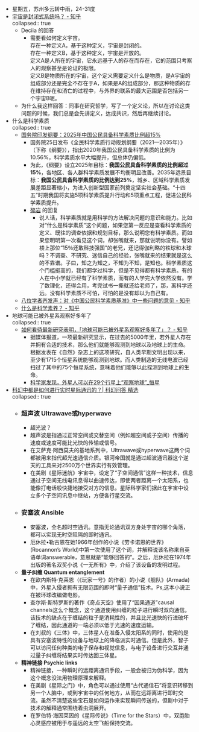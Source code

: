 - 星期五，苏州多云转中雨，24-31度
- [宇宙是封闭式系统吗？ - 知乎](https://www.zhihu.com/question/467005049/answer/1959643137)  
  collapsed:: true
	- Deciia 的回答
		- 需要看如何定义宇宙。  
		  存在一种定义A，基于这种定义，宇宙是封闭的。  
		  存在一种定义B，基于这种定义，宇宙是开放的。  
		  定义A是人所在的宇宙，它永远基于人的存在而存在，它的范围只考察人的观察甚至是论证的极限。  
		  定义B是物质所在的宇宙，这个定义需要定义什么是物质，是A宇宙的组成部分还是完全不存在于A，如果是A的组成部分，那这种物质的存在维持存在和消亡的过程中，与外界的联系的最大范围是否包括另一个宇宙B呢。
	- 为什么我这样回答：同事在研究哲学，写了一个定义论，所以在讨论这类问题的时候，我们总是会先讲定义，达成共识，然后再继续讨论。
- 什么是科学素质  
  collapsed:: true
	- [国务院印发纲要：2025年中国公民具备科学素质比例超15%](https://www.guancha.cn/politics/2021_06_25_595821.shtml)
		- 国务院25日发布《全民科学素质行动规划纲要（2021—2035年）》（下称《纲要》），指出2020年我国公民具备科学素质的比例为10.56%，科学素质水平大幅提升，但总体仍偏低。
		- 为此，《纲要》设立2025年目标：**我国公民具备科学素质的比例超过15%**，各地区、各人群科学素质发展不均衡明显改善。2035年远景目标：**我国公民具备科学素质的比例达到25%**，城乡、区域科学素质发展差距显著缩小，为进入创新型国家前列奠定坚实社会基础。“十四五”时期我国将实施5项科学素质提升行动和5项重点工程，促进公民科学素质提升。
		- [碎岩](https://user.guancha.cn/user/personal-homepage?uid=141277) 的回复
			- 说人话，科学素质就是用科学的方法解决问题的意识和能力。比如对“什么是科学素质”这个问题，如果您第一反应是查看科学素质的定义、既往的调查依据和规划目标，那么说明您有科学素质。而如果您明明第一次看见这个词，却张嘴就来，那就说明你没有。譬如楼上那位“15％还敢科技强国”的老兄，还记得伽利略的铁球和木球吗？不调查、不研究、迷信自己的经验，张嘴就来的结果就是这么的不靠谱。子曰，知之为知之，不知为不知，是知也。科学素质这个门槛挺高的，我们都学过科学，但是不见得都有科学素质。有的人在中小学就已经有了科学素质，而有的人学完大学依然没有。学了数理化，还得会用，考完试书一撕就还给老师了，那，离科学还远。没有科学素质不可怕，可怕的是没有却以为自己有。
	- [八位学者齐发声：对《中国公民科学素质基准》中一些问题的意见 - 知乎](https://zhuanlan.zhihu.com/p/20793628)
	- [什么是科学素养？ - 知乎](https://zhuanlan.zhihu.com/p/145057589)
- 地球可能已被外星系观察好多年了  
  collapsed:: true
	- [如何看待最新研究表明，「地球可能已被外星系观察好多年了」？ - 知乎](https://www.zhihu.com/question/467357820)
		- 据媒体报道，一项最新研究显示，在过去的5000年里，若外星人存在并拥有合适的技术，那么他们就能够观测到地球以及地球上的生命。根据发表在《自然》杂志上的这项研究，自人类早期文明出现以来，至少有1715个恒星系统能够观测到地球。而人类制造的无线电波已经扫过了其中的75个恒星系统，意味着他们能够以此探测到地球上的生命。
		- [科学家发现，外星人可以在29个行星上“观察地球”_恒星](https://www.sohu.com/a/473862469_162522)
- [科幻中都是如何进行实时星际通讯的？| 科幻问答 精选](https://mp.weixin.qq.com/s?__biz=MzU5ODk2MDAxOA==&mid=2247495933&idx=2&sn=5435864c38bf0292e2b07f415c21e28f)  
  collapsed:: true
	- ### **超声波 Ultrawave或hyperwave**
		- 超光波？
		- 超声波是指通过正常空间或交替空间（例如超空间或子空间）传播的速度或速度可能比光快的传输或信号。
		- 在艾萨克·阿西莫夫的基地系列中，Ultrawave或hyperwave这两个词都被用来指代超光速通信介质。银河帝国就是通过超波通讯器这个逆天的工具来对2500万个世界实行有效管理。
		- 在美剧《星际迷航》宇宙中，设定了“子空间通信”这样一种技术，信息通过子空间无线电讯息得以曲速传达，即使两者距离一个太阳系，也能像打电话般快捷地接受对方的信息。星际科学家们据此在宇宙中设立多个子空间讯息中继站，方便各行星交流。
	- ### **安塞波 Ansible**
		- 安塞波，全名超时空通讯。意指无论通讯双方身处宇宙的哪个角落，都可以实现无时空阻隔的即时通讯。
		- 厄休拉•勒古恩在她1966年创作的小说《劳卡诺恩的世界》(Rocannon’s World)中第一次使用了这个词，并解释说该名称来自英语单词answerable，意思就是“能够回答的”。之后，厄休拉在1974年出版的著名双奖小说《一无所有》中，介绍了该设备的发明过程。
	- **量子纠缠 Quantum entanglement**
		- 在欧内斯特·克莱恩（《玩家一号》的作者）的小说《舰队》(Armada)中，外星入侵者拥有无限范围的即时“量子通信”技术。Ps,这本小说正在被环球改编做电影。
		- 查尔斯·斯特罗斯的著作《奇点天空》使用了“因果通道”causal channels这么个概念，这个通道使用纠缠的粒子进行瞬时双向通信。该技术的缺点在于缠结的粒子是消耗性的，并且比光速快的行进破坏了缠结，因此通道的一端必须以低于光速的速度运输。
		- 在刘叔的《三体》中，三体星人在准备入侵太阳系的同时，使用的是具有安塞波特性的设备与地球上的降临派实时通信。但是此外，智子可以访问任何种类的电子保存和视觉信息，与电子设备进行交互并通过量子纠缠将结果实时传达回三体星。
	- **精神链接 Psychic links**
		- 精神链接，一种瞬时的远距离通讯手段，一般会被归为伪科学，因为这个概念没法用物理原理来解释。
		- 在美剧《星际之门》中，角色可以通过使用“古代通信石”将意识转移到另一个人脑中，或到宇宙中的任何地方，从而在远距离进行即时交流。虽然不清楚这些宝石是如何运作来实现瞬间传送的，但剧中对于技术的解释通常围绕着虫洞展开。
		- 在罗伯特·海因莱因的《星际传说》（Time for the Stars）中，双胞胎心灵感应被用于与遥远的太空飞船保持交流。